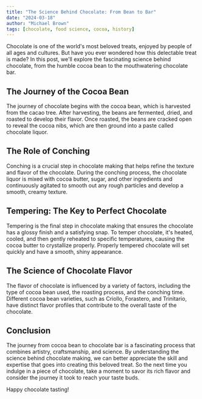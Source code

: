 ```yaml
---
title: "The Science Behind Chocolate: From Bean to Bar"
date: "2024-03-18"
author: "Michael Brown"
tags: [chocolate, food science, cocoa, history]
---
```


Chocolate is one of the world's most beloved treats, enjoyed by people of all ages and cultures. But have you ever wondered how this delectable treat is made? In this post, we'll explore the fascinating science behind chocolate, from the humble cocoa bean to the mouthwatering chocolate bar.

## The Journey of the Cocoa Bean

The journey of chocolate begins with the cocoa bean, which is harvested from the cacao tree. After harvesting, the beans are fermented, dried, and roasted to develop their flavor. Once roasted, the beans are cracked open to reveal the cocoa nibs, which are then ground into a paste called chocolate liquor.

## The Role of Conching

Conching is a crucial step in chocolate making that helps refine the texture and flavor of the chocolate. During the conching process, the chocolate liquor is mixed with cocoa butter, sugar, and other ingredients and continuously agitated to smooth out any rough particles and develop a smooth, creamy texture.

## Tempering: The Key to Perfect Chocolate

Tempering is the final step in chocolate making that ensures the chocolate has a glossy finish and a satisfying snap. To temper chocolate, it's heated, cooled, and then gently reheated to specific temperatures, causing the cocoa butter to crystallize properly. Properly tempered chocolate will set quickly and have a smooth, shiny appearance.

## The Science of Chocolate Flavor

The flavor of chocolate is influenced by a variety of factors, including the type of cocoa bean used, the roasting process, and the conching time. Different cocoa bean varieties, such as Criollo, Forastero, and Trinitario, have distinct flavor profiles that contribute to the overall taste of the chocolate.

## Conclusion

The journey from cocoa bean to chocolate bar is a fascinating process that combines artistry, craftsmanship, and science. By understanding the science behind chocolate making, we can better appreciate the skill and expertise that goes into creating this beloved treat. So the next time you indulge in a piece of chocolate, take a moment to savor its rich flavor and consider the journey it took to reach your taste buds.

Happy chocolate tasting!
